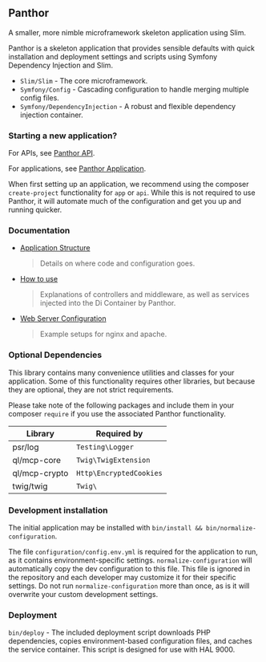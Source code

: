 ## Panthor

A smaller, more nimble microframework skeleton application using Slim.

Panthor is a skeleton application that provides sensible defaults with quick installation and deployment settings and
scripts using Symfony Dependency Injection and Slim.

- `Slim/Slim` - The core microframework.
- `Symfony/Config` - Cascading configuration to handle merging multiple config files.
- `Symfony/DependencyInjection` - A robust and flexible dependency injection container.

### Starting a new application?

For APIs, see [Panthor API](http://git/web-frameworks/panthor-api).

For applications, see [Panthor Application](http://git/web-frameworks/panthor-app).

When first setting up an application, we recommend using the composer `create-project` functionality for `app` or `api`. While this is not required to use Panthor, it will automate much of the configuration and get you up and running quicker.

### Documentation

- [Application Structure](docs/APPLICATION_STRUCTURE.md)
  > Details on where code and configuration goes.

- [How to use](docs/USAGE.md)
  > Explanations of controllers and middleware, as well as services injected into the Di Container by Panthor.

- [Web Server Configuration](docs/SERVER.md)
  > Example setups for nginx and apache.

### Optional Dependencies

This library contains many convenience utilities and classes for your application. Some of this functionality requires other libraries, but because they are optional, they are not strict requirements.

Please take note of the following packages and include them in your composer `require` if you use the associated Panthor functionality.

Library         | Required by
--------------- | -----------
psr/log         | `Testing\Logger`
ql/mcp-core     | `Twig\TwigExtension`
ql/mcp-crypto   | `Http\EncryptedCookies`
twig/twig       | `Twig\`

### Development installation

The initial application may be installed with `bin/install && bin/normalize-configuration`.

The file `configuration/config.env.yml` is required for the application to run, as it contains environment-specific
settings. `normalize-configuration` will automatically copy the dev configuration to this file. This file is ignored
in the repository and each developer may customize it for their specific settings. Do not run `normalize-configuration`
more than once, as is it will overwrite your custom development settings.

### Deployment

`bin/deploy` - The included deployment script downloads PHP dependencies, copies environment-based configuration
files, and caches the service container. This script is designed for use with HAL 9000.

